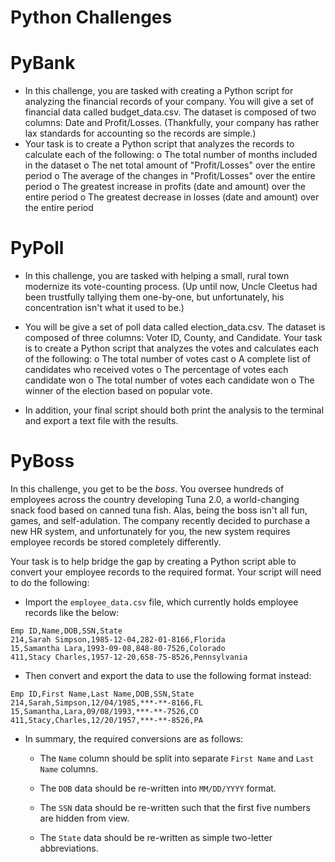 # Python Challenges

# PyBank

* In this challenge, you are tasked with creating a Python script for analyzing the financial records of your company. You will give a set of financial data called budget_data.csv. The dataset is composed of two columns: Date and Profit/Losses. (Thankfully, your company has rather lax standards for accounting so the records are simple.)
* Your task is to create a Python script that analyzes the records to calculate each of the following:
o The total number of months included in the dataset
o The net total amount of "Profit/Losses" over the entire period
o The average of the changes in "Profit/Losses" over the entire period
o The greatest increase in profits (date and amount) over the entire period
o The greatest decrease in losses (date and amount) over the entire period

# PyPoll

* In this challenge, you are tasked with helping a small, rural town modernize its vote-counting process. (Up until now, Uncle Cleetus had been trustfully tallying them one-by-one, but unfortunately, his concentration isn't what it used to be.)
* You will be give a set of poll data called election_data.csv. The dataset is composed of three columns: Voter ID, County, and Candidate. Your task is to create a Python script that analyzes the votes and calculates each of the following:
o The total number of votes cast
o A complete list of candidates who received votes
o The percentage of votes each candidate won
o The total number of votes each candidate won
o The winner of the election based on popular vote.

* In addition, your final script should both print the analysis to the terminal and export a text file with the results.


# PyBoss
In this challenge, you get to be the _boss_. You oversee hundreds of employees across the country developing Tuna 2.0, a world-changing snack food based on canned tuna fish. Alas, being the boss isn't all fun, games, and self-adulation. The company recently decided to purchase a new HR system, and unfortunately for you, the new system requires employee records be stored completely differently.

Your task is to help bridge the gap by creating a Python script able to convert your employee records to the required format. Your script will need to do the following:

* Import the `employee_data.csv` file, which currently holds employee records like the below:

```csv
Emp ID,Name,DOB,SSN,State
214,Sarah Simpson,1985-12-04,282-01-8166,Florida
15,Samantha Lara,1993-09-08,848-80-7526,Colorado
411,Stacy Charles,1957-12-20,658-75-8526,Pennsylvania
```

* Then convert and export the data to use the following format instead:

```csv
Emp ID,First Name,Last Name,DOB,SSN,State
214,Sarah,Simpson,12/04/1985,***-**-8166,FL
15,Samantha,Lara,09/08/1993,***-**-7526,CO
411,Stacy,Charles,12/20/1957,***-**-8526,PA
```

* In summary, the required conversions are as follows:

  * The `Name` column should be split into separate `First Name` and `Last Name` columns.

  * The `DOB` data should be re-written into `MM/DD/YYYY` format.

  * The `SSN` data should be re-written such that the first five numbers are hidden from view.

  * The `State` data should be re-written as simple two-letter abbreviations.


